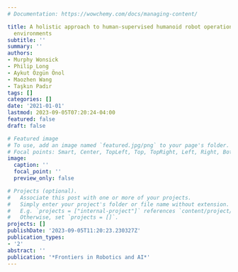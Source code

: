 ```yaml
---
# Documentation: https://wowchemy.com/docs/managing-content/

title: A holistic approach to human-supervised humanoid robot operations in extreme
  environments
subtitle: ''
summary: ''
authors:
- Murphy Wonsick
- Philip Long
- Aykut Özgün Önol
- Maozhen Wang
- Taşkın Padır
tags: []
categories: []
date: '2021-01-01'
lastmod: 2023-09-05T07:20:24-04:00
featured: false
draft: false

# Featured image
# To use, add an image named `featured.jpg/png` to your page's folder.
# Focal points: Smart, Center, TopLeft, Top, TopRight, Left, Right, BottomLeft, Bottom, BottomRight.
image:
  caption: ''
  focal_point: ''
  preview_only: false

# Projects (optional).
#   Associate this post with one or more of your projects.
#   Simply enter your project's folder or file name without extension.
#   E.g. `projects = ["internal-project"]` references `content/project/deep-learning/index.md`.
#   Otherwise, set `projects = []`.
projects: []
publishDate: '2023-09-05T11:20:23.230327Z'
publication_types:
- '2'
abstract: ''
publication: '*Frontiers in Robotics and AI*'
---
```

